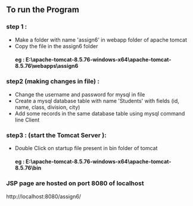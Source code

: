 
## To run the Program

### step 1 : 
- Make a folder with name 'assign6' in webapp folder of apache tomcat
- Copy the file in the assign6 folder 
    #### eg : E:\apache-tomcat-8.5.76-windows-x64\apache-tomcat-8.5.76\webapps\assign6
### step2 (making changes in file) : 
- Change the username and password for mysql in file
- Create a mysql database table with name 'Students' with fields (id, name, class, division, city)
- Add some records in the same database table using mysql command line Client



### step3 : (start the Tomcat Server ):
- Double Click on startup file present in bin folder of tomcat
    #### eg : E:\apache-tomcat-8.5.76-windows-x64\apache-tomcat-8.5.76\bin

### JSP page are hosted on port 8080 of localhost

http://localhost:8080/assign6/

